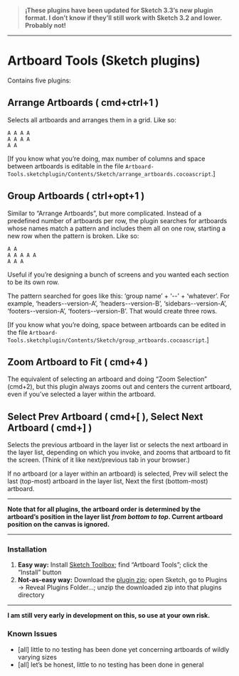 > **¡These plugins have been updated for Sketch 3.3’s new plugin format. I don’t know if they’ll still work with Sketch 3.2 and lower. Probably not!**

* * * * *

# Artboard Tools (Sketch plugins)

Contains five plugins:

## Arrange Artboards ( cmd+ctrl+1 )

Selects all artboards and arranges them in a grid. Like so:

```
A A A A
A A A A
A A
```

[If you know what you’re doing, max number of columns and space between artboards is editable in the file `Artboard-Tools.sketchplugin/Contents/Sketch/arrange_artboards.cocoascript`.]

## Group Artboards ( ctrl+opt+1 )

Similar to “Arrange Artboards”, but more complicated. Instead of a predefined number of artboards per row, the plugin searches for artboards whose names match a pattern and includes them all on one row, starting a new row when the pattern is broken. Like so:

```
A A
A A A A A
A A A
```

Useful if you’re designing a bunch of screens and you wanted each section to be its own row.

The pattern searched for goes like this: ‘group name’ + ‘\-\-’ + ‘whatever’. For example, ‘headers\-\-version-A’, ‘headers\-\-version-B’, ‘sidebars\-\-version-A’, ‘footers\-\-version-A’, ‘footers\-\-version-B’. That would create three rows.

[If you know what you’re doing, space between artboards can be edited in the file `Artboard-Tools.sketchplugin/Contents/Sketch/group_artboards.cocoascript`.]

## Zoom Artboard to Fit ( cmd+4 )

The equivalent of selecting an artboard and doing “Zoom Selection” (cmd+2), but this plugin always zooms out and centers the current artboard, even if you’ve selected a layer within the artboard.

## Select Prev Artboard ( cmd+[ ), Select Next Artboard ( cmd+] )

Selects the previous artboard in the layer list or selects the next artboard in the layer list, depending on which you invoke, and zooms that artboard to fit the screen. (Think of it like next/previous tab in your browser.)

If no artboard (or a layer within an artboard) is selected, Prev will select the last (top-most) artboard in the layer list, Next the first (bottom-most) artboard.

* * * * *

**Note that for all plugins, the artboard order is determined by the artboard’s position in the layer list _from bottom to top_. Current artboard position on the canvas is ignored.**

* * * * *

### Installation

1. **Easy way:** Install [Sketch Toolbox](http://sketchtoolbox.com/); find “Artboard Tools”; click the “Install” button
1. **Not-as-easy way:** Download the [plugin zip](https://github.com/frankko/Artboard-Tools/archive/master.zip); open Sketch, go to Plugins → Reveal Plugins Folder…; unzip the downloaded zip into that plugins directory

* * * * *

**I am still very early in development on this, so use at your own risk.**

### Known Issues

- [all] little to no testing has been done yet concerning artboards of wildly varying sizes
- [all] let’s be honest, little to no testing has been done in general
